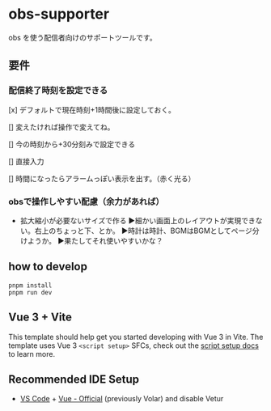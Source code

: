 # obs-supporter

obs を使う配信者向けのサポートツールです。

## 要件
### 配信終了時刻を設定できる
[x] デフォルトで現在時刻+1時間後に設定しておく。

[] 変えたければ操作で変えてね。

[] 今の時刻から+30分刻みで設定できる

[] 直接入力

[] 時間になったらアラームっぽい表示を出す。（赤く光る）

### obsで操作しやすい配慮（余力があれば）
* 拡大縮小が必要ないサイズで作る
  ▶細かい画面上のレイアウトが実現できない。右上のちょっと下、とか。
  ▶時計は時計、BGMはBGMとしてページ分けようか。
  ▶果たしてそれ使いやすいかな？


## how to develop
```
pnpm install
pnpm run dev
```

## Vue 3 + Vite

This template should help get you started developing with Vue 3 in Vite. The template uses Vue 3 `<script setup>` SFCs, check out the [script setup docs](https://v3.vuejs.org/api/sfc-script-setup.html#sfc-script-setup) to learn more.

## Recommended IDE Setup

- [VS Code](https://code.visualstudio.com/) + [Vue - Official](https://marketplace.visualstudio.com/items?itemName=Vue.volar) (previously Volar) and disable Vetur